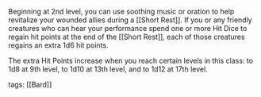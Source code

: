 Beginning at 2nd level, you can use soothing music or oration to help revitalize your wounded allies during a [[Short Rest]]. If you or any friendly creatures who can hear your performance spend one or more Hit Dice to regain hit points at the end of the [[Short Rest]], each of those creatures regains an extra 1d6 hit points.

The extra Hit Points increase when you reach certain levels in this class: to 1d8 at 9th level, to 1d10 at 13th level, and to 1d12 at 17th level.

tags: [[Bard]]